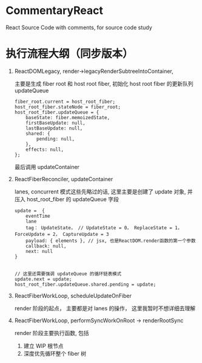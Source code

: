# CommentaryReact

React Source Code with comments, for source code study

# 执行流程大纲（同步版本）

1. ReactDOMLegacy, render->legacyRenderSubtreeIntoContainer,

   主要是生成 fiber root 和 host root fiber, 初始化 host root fiber 的更新队列 updateQueue

   ```
   fiber_root.current = host_root_fiber;
   host_root_fiber.stateNode = fiber_root;
   host_root_fiber.updateQueue = {
       baseState: fiber.memoizedState,
       firstBaseUpdate: null,
       lastBaseUpdate: null,
       shared: {
           pending: null,
       },
       effects: null,
   };
   ```

   最后调用 updateContainer

2. ReactFiberReconciler, updateContainer

   lanes, concurrent 模式这些先略过的话, 这里主要是创建了 update 对象, 并压入 host_root_fiber 的 updateQueue 字段

   ```
   update =  {
       eventTime
       lane
       tag： UpdateState， // UpdateState = 0， ReplaceState = 1， ForceUpdate = 2， CaptureUpdate = 3
       payload: { elements }, // jsx, 也是ReactDOM.render函数的第一个参数
       callback: null,
       next: null
   }


   // 这里还需要强调 updateQueue 的循环链表模式
   update.next = update;
   host_root_fiber.updateQueue.shared.pending = update;
   ```

3. ReactFiberWorkLoop, scheduleUpdateOnFiber

   render 阶段的起点， 主要都是对 lanes 的操作， 这里我暂时不想详细去理解

4. ReactFiberWorkLoop, performSyncWorkOnRoot -> renderRootSync

   render 阶段主要执行函数, 包括

   1. 建立 WIP 根节点
   2. 深度优先循环整个 fiber 树
